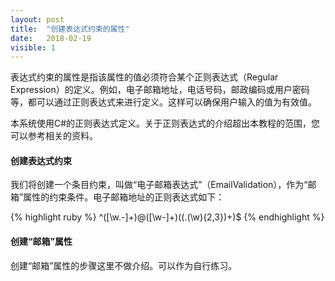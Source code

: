 ```yaml
---
layout: post
title:  "创建表达式约束的属性"
date:   2018-02-19
visible: 1
---
```


表达式约束的属性是指该属性的值必须符合某个正则表达式（Regular Expression）的定义。例如，电子邮箱地址，电话号码，邮政编码或用户密码等，都可以通过正则表达式来进行定义。这样可以确保用户输入的值为有效值。

本系统使用C#的正则表达式定义。关于正则表达式的介绍超出本教程的范围，您可以参考相关的资料。

#### 创建表达式约束

我们将创建一个条目约束，叫做“电子邮箱表达式”（EmailValidation），作为“邮箱”属性的约束条件。电子邮箱地址的正则表达式如下：

{% highlight ruby %}
^([\w\.\-]+)@([\w\-]+)((\.(\w){2,3})+)$
{% endhighlight %}

#### 创建“邮箱”属性

创建“邮箱”属性的步骤这里不做介绍。可以作为自行练习。
